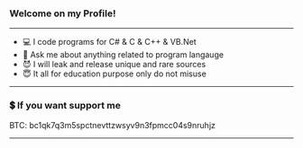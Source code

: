 ### Welcome on my **Profile**!

---

- 💻 I code programs for C# & C & C++ & VB.Net
- 🤔 Ask me about anything related to program langauge
- 😈 I will leak and release unique and rare sources
- 😇 It all for education purpose only do not misuse

---

### 💲 If you want support me

BTC: bc1qk7q3m5spctnevttzwsyv9n3fpmcc04s9nruhjz

---
